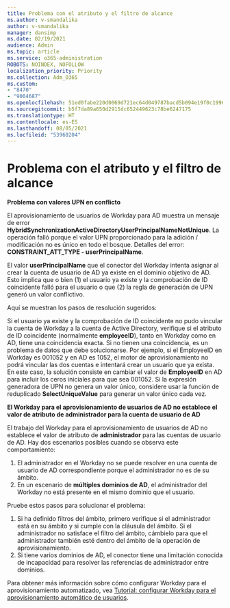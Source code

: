 ```yaml
---
title: Problema con el atributo y el filtro de alcance
ms.author: v-smandalika
author: v-smandalika
manager: dansimp
ms.date: 02/19/2021
audience: Admin
ms.topic: article
ms.service: o365-administration
ROBOTS: NOINDEX, NOFOLLOW
localization_priority: Priority
ms.collection: Adm_O365
ms.custom:
- "8470"
- "9004687"
ms.openlocfilehash: 51ed0fabe220d0069d721ec64d049787bacd5b094e19f0c1996a28e07bb56f03
ms.sourcegitcommit: b5f7da89a650d2915dc652449623c78be6247175
ms.translationtype: HT
ms.contentlocale: es-ES
ms.lasthandoff: 08/05/2021
ms.locfileid: "53960204"
---
```

# <a name="problem-with-attribute-and-scoping-filter"></a>Problema con el atributo y el filtro de alcance

**Problema con valores UPN en conflicto**

El aprovisionamiento de usuarios de Workday para AD muestra un mensaje de error **HybridSynchronizationActiveDirectoryUserPrincipalNameNotUnique**. La operación falló porque el valor UPN proporcionado para la adición / modificación no es único en todo el bosque. Detalles del error: **CONSTRAINT_ATT_TYPE - userPrincipalName**.

El valor **userPrincipalName** que el conector del Workday intenta asignar al crear la cuenta de usuario de AD ya existe en el dominio objetivo de AD. Esto implica que o bien (1) el usuario ya existe y la comprobación de ID coincidente falló para el usuario o que (2) la regla de generación de UPN generó un valor conflictivo.

Aquí se muestran los pasos de resolución sugeridos:

Si el usuario ya existe y la comprobación de ID coincidente no pudo vincular la cuenta de Workday a la cuenta de Active Directory, verifique si el atributo de ID coincidente (normalmente **employeeID**), tanto en Workday como en AD, tiene una coincidencia exacta. Si no tienen una coincidencia, es un problema de datos que debe solucionarse. Por ejemplo, si el EmployeeID en Workday es 001052 y en AD es 1052, el motor de aprovisionamiento no podrá vincular las dos cuentas e intentará crear un usuario que ya exista. En este caso, la solución consiste en cambiar el valor de **EmployeeID** en AD para incluir los ceros iniciales para que sea 001052.
Si la expresión generadora de UPN no genera un valor único, considere usar la función de reduplicado **SelectUniqueValue** para generar un valor único cada vez.

**El Workday para el aprovisionamiento de usuarios de AD no establece el valor de atributo de administrador para la cuenta de usuario de AD**

El trabajo del Workday para el aprovisionamiento de usuarios de AD no establece el valor de atributo de **administrador** para las cuentas de usuario de AD. Hay dos escenarios posibles cuando se observa este comportamiento:

1. El administrador en el Workday no se puede resolver en una cuenta de usuario de AD correspondiente porque el administrador no es de su ámbito.
2. En un escenario de **múltiples dominios de AD**, el administrador del Workday no está presente en el mismo dominio que el usuario.

Pruebe estos pasos para solucionar el problema:

1. Si ha definido filtros del ámbito, primero verifique si el administrador está en su ámbito y si cumple con la cláusula del ámbito. Si el administrador no satisface el filtro del ámbito, cámbielo para que el administrador también esté dentro del ámbito de la operación de aprovisionamiento.
2. Si tiene varios dominios de AD, el conector tiene una limitación conocida de incapacidad para resolver las referencias de administrador entre dominios.

Para obtener más información sobre cómo configurar Workday para el aprovisionamiento automatizado, vea [Tutorial: configurar Workday para el aprovisionamiento automático de usuarios](https://docs.microsoft.com/azure/active-directory/saas-apps/workday-inbound-tutorial).













